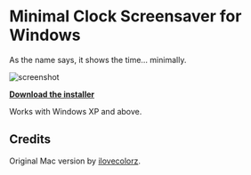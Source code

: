 # Minimal Clock Screensaver for Windows

As the name says, it shows the time… minimally.

![screenshot](http://yetilabs.org/minimalclock/img/preview_white.jpg)

__[Download the installer](https://github.com/downloads/ejensen/minimalclock-screensaver/MinimalClock.exe)__

Works with Windows XP and above.

## Credits

Original Mac version by [ilovecolorz](http://ilovecolorz.net/minimalclock).